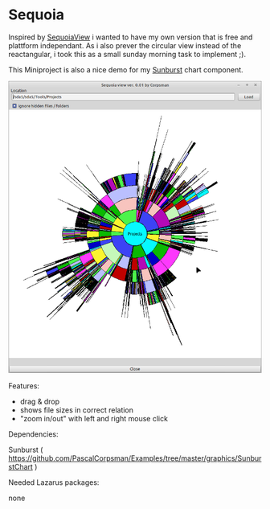 # Sequoia

Inspired by [SequoiaView](https://sequoiaview.de.softonic.com/) i wanted to have my own version that is free and plattform independant. As i also prever the circular view instead of the reactangular, i took this as a small sunday morning task to implement ;).

This Miniproject is also a nice demo for my [Sunburst](https://github.com/PascalCorpsman/Examples/tree/master/graphics/SunburstChart) chart component.

![](preview.png)

Features:
- drag & drop
- shows file sizes in correct relation
- "zoom in/out" with left and right mouse click 

Dependencies:

Sunburst ( https://github.com/PascalCorpsman/Examples/tree/master/graphics/SunburstChart )

Needed Lazarus packages:

none
